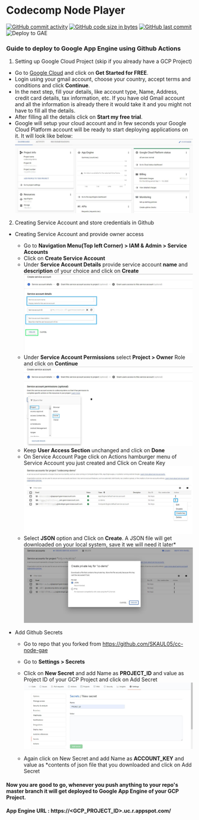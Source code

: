 # Codecomp Node Player
[![GitHub commit activity](https://img.shields.io/github/commit-activity/y/SKAUL05/cc-node-gae?logo=github)](https://github.com/SKAUL05/cc-node-gae/commits/master) [![GitHub code size in bytes](https://img.shields.io/github/languages/code-size/SKAUL05/cc-node-gae.svg?logo=github&style=social)](https://github.com/SKAUL05/) [![GitHub last commit](https://img.shields.io/github/last-commit/SKAUL05/cc-node-gae.svg?style=social&logo=git)](https://github.com/SKAUL05/)
![Deploy to GAE](https://github.com/SKAUL05/cc-node-gae/workflows/Deploy%20to%20GAE/badge.svg)


### Guide to deploy to Google App Engine using Github Actions

1. Setting up Google Cloud Project (skip if you already have a GCP Project)
-  Go to [Google Cloud](https://cloud.google.com/) and click on **Get Started for FREE**.
-  Login using your gmail account, choose your country, accept terms and conditions and click **Continue**.
-  In the next step, fill your details, like account type, Name, Address, credit card details, tax information, etc. If you have old Gmail account and all the information is already there it would take it and you might not have to fill all the details.
-  After filling all the details click on **Start my free trial**.
-  Google will setup your cloud account and in few seconds your Google Cloud Platform account will be ready to start deploying applications on it. It will look like below:
![Project Setup](https://raw.githubusercontent.com/SKAUL05/cc-node-gae/master/assets/gcp-project-setup-modified.jpg)

2. Creating Service Account and store credentials in Github

- Creating Service Account and provide owner access
  - Go to **Navigation Menu(Top left Corner) > IAM & Admin > Service Accounts**
  - Click on **Create Service Account**
  - Under **Service Account Details** provide service account **name** and **description** of your choice and click on **Create**
  ![Service Account Details](https://raw.githubusercontent.com/SKAUL05/cc-node-gae/master/assets/service-account-details-modified.jpg)
  - Under **Service Account Permissions** select **Project > Owner** Role and click on **Continue**
  ![Service Account Permissions](https://raw.githubusercontent.com/SKAUL05/cc-node-gae/master/assets/service-account-permissions-modified.jpg)
  - Keep **User Access Section** unchanged and click on **Done**
  - On Service Account Page click on Actions hamburger menu of Service Account you just created and Click on Create Key
  ![Service Account Create Key](https://raw.githubusercontent.com/SKAUL05/cc-node-gae/master/assets/service-account-create-key-modified.jpg)
  - Select **JSON** option and Click on **Create**. A JSON file will get downloaded on your local system, save it we will need it later*
  ![Service Account JSON](https://raw.githubusercontent.com/SKAUL05/cc-node-gae/master/assets/service-account-json-modified.jpg)

- Add Github Secrets
  - Go to repo that you forked from https://github.com/SKAUL05/cc-node-gae
  - Go to **Settings > Secrets**
  - Click on **New Secret** and add Name as **PROJECT_ID** and value as Project ID of your GCP Project and click on Add Secret
  ![New Secret](https://raw.githubusercontent.com/SKAUL05/cc-node-gae/master/assets/secret-project.JPG)

  - Again click on New Secret and add Name as **ACCOUNT_KEY** and value as *contents of json file that you downloaded and click on Add Secret


#### Now you are good to go, whenever you push anything to your repo's master branch it will get deployed to Google App Engine of your GCP Project.
#### App Engine URL : https://<GCP_PROJECT_ID>.uc.r.appspot.com/
